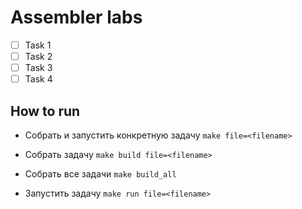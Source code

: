 # Assembler labs

- [ ] Task 1
- [ ] Task 2
- [ ] Task 3
- [ ] Task 4

## How to run

* Собрать и запустить конкретную задачу `make file=<filename>`

* Собрать задачу `make build file=<filename>`

* Собрать все задачи `make build_all`

* Запустить задачу `make run file=<filename>`
